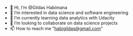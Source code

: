 - 👋 Hi, I’m @Gildas Habimana
- 👀 I’m interested in data science  and software engineering
- 🌱 I’m currently learning  data analytics with Udacity
- 💞️ I’m looking to collaborate on data science projects
- 📫 How to reach me "habigildas@gmail.com"

<!---
gilgildas/gilgildas is a ✨ special ✨ repository because its `README.md` (this file) appears on your GitHub profile.
You can click the Preview link to take a look at your changes.
--->
